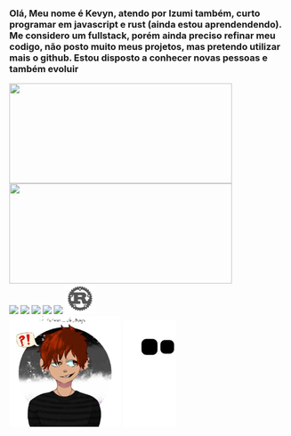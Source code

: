 
<h3> Olá, Meu nome é Kevyn, atendo por Izumi também, curto programar em javascript e rust (ainda estou aprendendendo). Me considero um fullstack, porém ainda preciso refinar meu codigo, não posto muito meus projetos, mas pretendo utilizar mais o github. Estou disposto a conhecer novas pessoas e também evoluir</h3>
<div styles="display: flex; flex-direction: row;align-items: center; justify-content: center">

  <img align="center" width="400px" height="180px" src="https://github-readme-stats.vercel.app/api?username=Izumi-No&count_private=true&theme=dark&bg_color=45,0f0030,30005d&text_color=fff&hide_border=true " />
  <img height="180px" width="400px" align="center" src="https://github-readme-stats.vercel.app/api/top-langs/?username=Izumi-No&layout=compact&theme=dark&bg_color=45,0f0030,30005d&text_color=fff&hide_border=true" />
</div>
<div styles="display: grid; place-items: center; place-content:center; space: 50px;">
<img width="55px"  src="https://cdn.jsdelivr.net/gh/devicons/devicon/icons/godot/godot-original.svg">
<img width="55px"  src="https://cdn.jsdelivr.net/gh/devicons/devicon/icons/nodejs/nodejs-original.svg">
<img width="55px"  src="https://cdn.jsdelivr.net/gh/devicons/devicon/icons/react/react-original.svg">
  
<img width="55px"  src="https://cdn.jsdelivr.net/gh/devicons/devicon/icons/typescript/typescript-plain.svg">
  <img width="55px"  src="https://cdn.jsdelivr.net/gh/devicons/devicon/icons/python/python-original.svg"> 
<img width="55px"  src="https://raw.githubusercontent.com/Izumi-No/Izumi-No/master/rust-plain.svg"> 

</div>

<img width="200px" src="https://github.com/Izumi-No/Izumi-No/blob/master/izumi.gif?raw=true">


<img src="https://raw.githubusercontent.com/Izumi-No/Izumi-No/output/github-contribution-grid-snake.svg">

